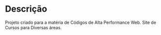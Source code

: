 # Descrição
Projeto criado para a matéria de Códigos de Alta Performance Web. Site de Cursos para Diversas áreas.
